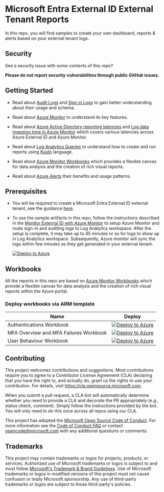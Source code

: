 # Microsoft Entra External ID External Tenant Reports

In this repo, you will find samples to create your own dashboard, reports & alerts based on your external tenant logs. 

## Security

See a security issue with some contents of this repo?

**Please do not report security vulnerabilities through public GitHub issues.**

## Getting Started

- Read about [Audit Logs](https://docs.microsoft.com/en-us/azure/active-directory-b2c/view-audit-logs) and [Sign in Logs](https://docs.microsoft.com/en-us/azure/active-directory/reports-monitoring/reference-azure-monitor-sign-ins-log-schema) to gain better understanding about their usage and schema.

- Read about [Azure Monitor](https://docs.microsoft.com/en-us/azure/azure-monitor/overview) to understand its key features.

- Read about [Azure Active Directory reporting latencies](https://docs.microsoft.com/en-us/azure/active-directory/reports-monitoring/reference-reports-latencies) and [Log data ingestion time in Azure Monitor](https://docs.microsoft.com/en-us/azure/azure-monitor/platform/data-ingestion-time) which covers various latencies across Azure External ID and Azure Monitor.

- Read about [Log Analytics Queries](https://docs.microsoft.com/en-us/azure/azure-monitor/log-query/get-started-portal) to understand how to create and run reports using [Kusto](https://docs.microsoft.com/en-us/azure/data-explorer/kusto/concepts/) language.

- Read about [Azure Monitor Workbooks](https://docs.microsoft.com/en-us/azure/azure-monitor/platform/workbooks-overview) which provides a flexible canvas for data analysis and the creation of rich visual reports.

- Read about [Azure Alerts](https://docs.microsoft.com/en-us/azure/azure-monitor/platform/alerts-overview) their benefits and usage patterns.

## Prerequisites

- You will be required to create a Microsoft Entra External ID external tenant, see the guidance [here](https://learn.microsoft.com/en-us/entra/external-id/customers/quickstart-tenant-setup).

- To use the sample artifacts in this repo, follow the instructions described in the [Monitor External ID with Azure Monitor](https://learn.microsoft.com/en-us/entra/external-id/customers/how-to-azure-monitor) to setup Azure Monitor and route sign-in and auditing logs to Log Analytics workspace. After the setup is complete, it may take up to 45 minutes or so for logs to show up in Log Analytics workspace. Subsequently, Azure monitor will sync the logs within few minutes as they get generated in your external tenant. 
    
    <a href=https://portal.azure.com/#create/Microsoft.Template/uri/https%3A%2F%2Fraw.githubusercontent.com%2Fmicrosoft%2Fexternal-id-azure-monitor%2Fmain%2Ftemplates%2FrgDelegatedResourceManagement.json data-linktype="external"><img src=https://aka.ms/deploytoazurebutton alt="Deploy to Azure" data-linktype="external"></a>

## Workbooks

All the reports in this repo are based on [Azure Monitor Workbooks](https://docs.microsoft.com/en-us/azure/azure-monitor/platform/workbooks-overview) which provide a flexible canvas for data analysis and the creation of rich visual reports within the Azure portal.

### Deploy workbooks via ARM template

| Name      | Deploy |
| ----------- | ----------- |
| Authentications Workbook      |<a href=https://portal.azure.com/#create/Microsoft.Template/uri/https%3A%2F%2Fraw.githubusercontent.com%2Fmicrosoft%2Fexternal-id-azure-monitor%2Fmain%2Ftemplates%2FauthenticationsWorkbookDeployment.json data-linktype="external"><img src=https://aka.ms/deploytoazurebutton alt="Deploy to Azure" data-linktype="external"></a>    |
| MFA Overview and MFA Failures Workbook      |<a href=https://portal.azure.com/#create/Microsoft.Template/uri/https%3A%2F%2Fraw.githubusercontent.com%2Fmicrosoft%2Fexternal-id-azure-monitor%2Fmain%2Ftemplates%2FmfaWorkbookDeployment.json data-linktype="external"><img src=https://aka.ms/deploytoazurebutton alt="Deploy to Azure" data-linktype="external"></a>    |
| User Behaviour Workbook      |<a href=https://portal.azure.com/#create/Microsoft.Template/uri/https%3A%2F%2Fraw.githubusercontent.com%2Fmicrosoft%2Fexternal-id-azure-monitor%2Fmain%2Ftemplates%2FuserBehaviourWorkbookDeployment.json data-linktype="external"><img src=https://aka.ms/deploytoazurebutton alt="Deploy to Azure" data-linktype="external"></a>    |

## Contributing

This project welcomes contributions and suggestions. Most contributions require you to agree to a
Contributor License Agreement (CLA) declaring that you have the right to, and actually do, grant us
the rights to use your contribution. For details, visit https://cla.opensource.microsoft.com.

When you submit a pull request, a CLA bot will automatically determine whether you need to provide
a CLA and decorate the PR appropriately (e.g., status check, comment). Simply follow the instructions
provided by the bot. You will only need to do this once across all repos using our CLA.

This project has adopted the [Microsoft Open Source Code of Conduct](https://opensource.microsoft.com/codeofconduct/).
For more information see the [Code of Conduct FAQ](https://opensource.microsoft.com/codeofconduct/faq/) or
contact [opencode@microsoft.com](mailto:opencode@microsoft.com) with any additional questions or comments.

## Trademarks

This project may contain trademarks or logos for projects, products, or services. Authorized use of Microsoft 
trademarks or logos is subject to and must follow 
[Microsoft's Trademark & Brand Guidelines](https://www.microsoft.com/en-us/legal/intellectualproperty/trademarks/usage/general).
Use of Microsoft trademarks or logos in modified versions of this project must not cause confusion or imply Microsoft sponsorship.
Any use of third-party trademarks or logos are subject to those third-party's policies.
